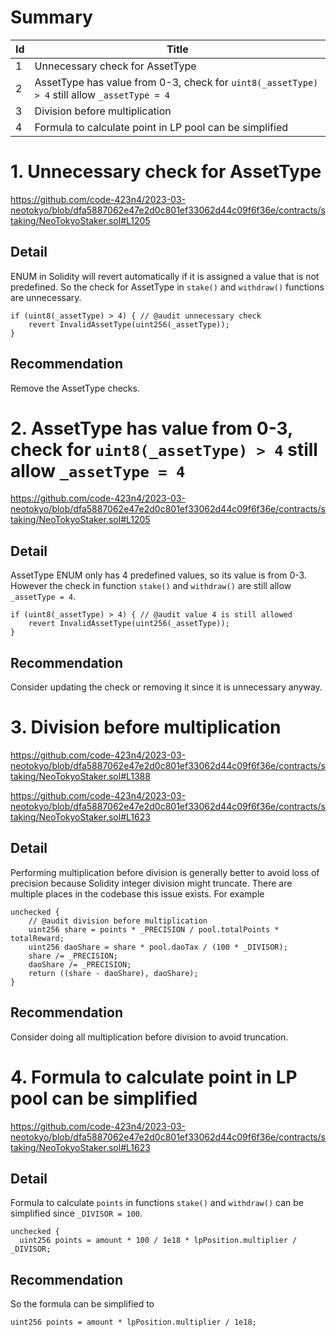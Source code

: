 # Summary

| Id | Title |
| -- | ----- |
| 1 | Unnecessary check for AssetType |
| 2 | AssetType has value from 0-3, check for `uint8(_assetType) > 4` still allow `_assetType = 4` |
| 3 | Division before multiplication |
| 4 | Formula to calculate point in LP pool can be simplified | 

# 1. Unnecessary check for AssetType

https://github.com/code-423n4/2023-03-neotokyo/blob/dfa5887062e47e2d0c801ef33062d44c09f6f36e/contracts/staking/NeoTokyoStaker.sol#L1205

## Detail
ENUM in Solidity will revert automatically if it is assigned a value that is not predefined. So the check for AssetType in `stake()` and `withdraw()` functions are unnecessary.
```solidity
if (uint8(_assetType) > 4) { // @audit unnecessary check
    revert InvalidAssetType(uint256(_assetType));
}
```

## Recommendation
Remove the AssetType checks.


# 2. AssetType has value from 0-3, check for `uint8(_assetType) > 4` still allow `_assetType = 4`

https://github.com/code-423n4/2023-03-neotokyo/blob/dfa5887062e47e2d0c801ef33062d44c09f6f36e/contracts/staking/NeoTokyoStaker.sol#L1205

## Detail
AssetType ENUM only has 4 predefined values, so its value is from 0-3. However the check in function `stake()` and `withdraw()` are still allow `_assetType = 4`. 
```solidity
if (uint8(_assetType) > 4) { // @audit value 4 is still allowed
    revert InvalidAssetType(uint256(_assetType));
}
```

## Recommendation
Consider updating the check or removing it since it is unnecessary anyway.

# 3. Division before multiplication

https://github.com/code-423n4/2023-03-neotokyo/blob/dfa5887062e47e2d0c801ef33062d44c09f6f36e/contracts/staking/NeoTokyoStaker.sol#L1388

https://github.com/code-423n4/2023-03-neotokyo/blob/dfa5887062e47e2d0c801ef33062d44c09f6f36e/contracts/staking/NeoTokyoStaker.sol#L1623

## Detail
Performing multiplication before division is generally better to avoid loss of precision because Solidity integer division might truncate. There are multiple places in the codebase this issue exists. For example

```solidity
unchecked {
    // @audit division before multiplication
    uint256 share = points * _PRECISION / pool.totalPoints * totalReward;
    uint256 daoShare = share * pool.daoTax / (100 * _DIVISOR);
    share /= _PRECISION;
    daoShare /= _PRECISION;
    return ((share - daoShare), daoShare);
}
```

## Recommendation
Consider doing all multiplication before division to avoid truncation.

# 4. Formula to calculate point in LP pool can be simplified

https://github.com/code-423n4/2023-03-neotokyo/blob/dfa5887062e47e2d0c801ef33062d44c09f6f36e/contracts/staking/NeoTokyoStaker.sol#L1623

## Detail

Formula to calculate `points` in functions `stake()` and `withdraw()` can be simplified since `_DIVISOR = 100`.
```solidity
unchecked {
  uint256 points = amount * 100 / 1e18 * lpPosition.multiplier / _DIVISOR;
```

## Recommendation
So the formula can be simplified to 
```soldiity
uint256 points = amount * lpPosition.multiplier / 1e18;
```

